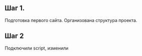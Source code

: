 ## Шаг 1.
Подготовка первого сайта. Организована структура проекта.

## Шаг 2
Подключили script, изменили

